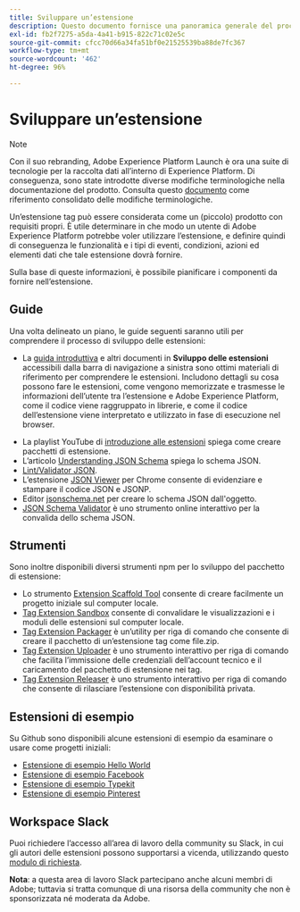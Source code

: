 ```yaml
---
title: Sviluppare un’estensione
description: Questo documento fornisce una panoramica generale del processo di sviluppo delle estensioni tag, con collegamenti verso la documentazione che descrive i processi in maggior dettaglio.
exl-id: fb2f7275-a5da-4a41-b915-822c71c02e5c
source-git-commit: cfcc70d66a34fa51bf0e21525539ba88de7fc367
workflow-type: tm+mt
source-wordcount: '462'
ht-degree: 96%

---
```


# Sviluppare un’estensione

>[!NOTE]
>
>Con il suo rebranding, Adobe Experience Platform Launch è ora una suite di tecnologie per la raccolta dati all’interno di Experience Platform. Di conseguenza, sono state introdotte diverse modifiche terminologiche nella documentazione del prodotto. Consulta questo [documento](../../term-updates.md) come riferimento consolidato delle modifiche terminologiche.

Un’estensione tag può essere considerata come un (piccolo) prodotto con requisiti propri. È utile determinare in che modo un utente di Adobe Experience Platform potrebbe voler utilizzare l’estensione, e definire quindi di conseguenza le funzionalità e i tipi di eventi, condizioni, azioni ed elementi dati che tale estensione dovrà fornire.

Sulla base di queste informazioni, è possibile pianificare i componenti da fornire nell’estensione.

## Guide

Una volta delineato un piano, le guide seguenti saranno utili per comprendere il processo di sviluppo delle estensioni:

* La [guida introduttiva](../getting-started.md) e altri documenti in **Sviluppo delle estensioni** accessibili dalla barra di navigazione a sinistra sono ottimi materiali di riferimento per comprendere le estensioni. Includono dettagli su cosa possono fare le estensioni, come vengono memorizzate e trasmesse le informazioni dell’utente tra l’estensione e Adobe Experience Platform, come il codice viene raggruppato in librerie, e come il codice dell’estensione viene interpretato e utilizzato in fase di esecuzione nel browser.
<!-- * The [extension tutorial video](https://youtu.be/rxjtC9o4rl0) is a great place to start. -->
* La playlist YouTube di [introduzione alle estensioni](https://www.youtube.com/playlist?list=PLOdw8u2F8CIgynzKrPEwCPuDxzHW1WP5m) spiega come creare pacchetti di estensione.
* L’articolo [Understanding JSON Schema](https://spacetelescope.github.io/understanding-json-schema/index.html#) spiega lo schema JSON.
* [Lint/Validator JSON](https://jsonlint.com/).
* L’estensione [JSON Viewer](https://chrome.google.com/webstore/detail/json-viewer/gbmdgpbipfallnflgajpaliibnhdgobh) per Chrome consente di evidenziare e stampare il codice JSON e JSONP.
* Editor [jsonschema.net](https://jsonschema.net/#/editor) per creare lo schema JSON dall&#39;oggetto.
* [JSON Schema Validator](https://www.jsonschemavalidator.net) è uno strumento online interattivo per la convalida dello schema JSON.

## Strumenti

Sono inoltre disponibili diversi strumenti npm per lo sviluppo del pacchetto di estensione:

* Lo strumento [Extension Scaffold Tool](https://www.npmjs.com/package/@adobe/reactor-scaffold) consente di creare facilmente un progetto iniziale sul computer locale.
* [Tag Extension Sandbox](https://www.npmjs.com/package/@adobe/reactor-sandbox) consente di convalidare le visualizzazioni e i moduli delle estensioni sul computer locale.
* [Tag Extension Packager](https://www.npmjs.com/package/@adobe/reactor-packager) è un’utility per riga di comando che consente di creare il pacchetto di un’estensione tag come file.zip.
* [Tag Extension Uploader](https://www.npmjs.com/package/@adobe/reactor-uploader) è uno strumento interattivo per riga di comando che facilita l’immissione delle credenziali dell’account tecnico e il caricamento del pacchetto di estensione nei tag.
* [Tag Extension Releaser](https://www.npmjs.com/package/@adobe/reactor-releaser) è uno strumento interattivo per riga di comando che consente di rilasciare l’estensione con disponibilità privata.

## Estensioni di esempio

Su Github sono disponibili alcune estensioni di esempio da esaminare o usare come progetti iniziali:

* [Estensione di esempio Hello World](https://github.com/adobe/reactor-helloworld-extension)
* [Estensione di esempio Facebook](https://github.com/Adobe-Marketing-Cloud-Activation/extension-facebookpixel)
* [Estensione di esempio Typekit](https://github.com/jeffchasin/extension-typekit)
* [Estensione di esempio Pinterest](https://github.com/jeffchasin/extension-pinterest)

## Workspace Slack

Puoi richiedere l’accesso all’area di lavoro della community su Slack, in cui gli autori delle estensioni possono supportarsi a vicenda, utilizzando questo [modulo di richiesta](https://docs.google.com/forms/d/e/1FAIpQLScq1m63YkDrRpvPLhzUqtfoleWiDDTTXZsSivIXRfFdlSMzpQ/viewform).

**Nota**: a questa area di lavoro Slack partecipano anche alcuni membri di Adobe; tuttavia si tratta comunque di una risorsa della community che non è sponsorizzata né moderata da Adobe.
